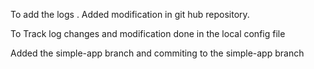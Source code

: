 
To add the logs . Added modification in git hub repository.

To Track log changes and modification done in the local config file

Added the simple-app branch and commiting to the simple-app branch 


